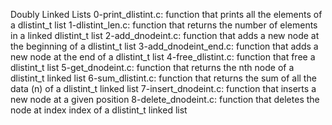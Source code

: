 Doubly Linked Lists
0-print_dlistint.c: function that prints all the elements of a dlistint_t list
1-dlistint_len.c: function that returns the number of elements in a linked dlistint_t list
2-add_dnodeint.c: function that adds a new node at the beginning of a dlistint_t list
3-add_dnodeint_end.c: function that adds a new node at the end of a dlistint_t list
4-free_dlistint.c: function that free a dlistint_t list
5-get_dnodeint.c: function that returns the nth node of a dlistint_t linked list
6-sum_dlistint.c: function that returns the sum of all the data (n) of a dlistint_t linked list
7-insert_dnodeint.c: function that inserts a new node at a given position
8-delete_dnodeint.c: function that deletes the node at index index of a dlistint_t linked list
